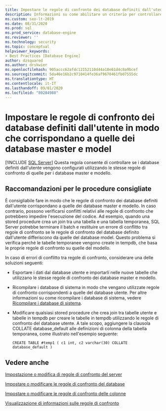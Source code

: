 ```yaml
---
title: Impostare le regole di confronto dei database definiti dall'utente in modo che corrispondano a quelle dei database master e model
description: Informazioni su come abilitare un criterio per controllare se le regole di confronto dei database definiti dall'utente e dei database di sistema sono le stesse.
ms.custom: seo-lt-2019
ms.date: 08/31/2020
ms.prod: sql
ms.prod_service: database-engine
ms.reviewer: ''
ms.technology: security
ms.topic: conceptual
helpviewer_keywords:
- Best Practices [Database Engine]
author: dzsquared
ms.author: drskwier
ms.openlocfilehash: 905accc62afdc12152110d44a18e61d4c8a9bcef
ms.sourcegitcommit: 5da46e16b2c9710414fe36af9670461fb07555dc
ms.translationtype: HT
ms.contentlocale: it-IT
ms.lasthandoff: 09/01/2020
ms.locfileid: "89284988"
---
```

# <a name="set-the-collation-of-user-defined-databases-to-match-master-and-model-databases"></a>Impostare le regole di confronto dei database definiti dall'utente in modo che corrispondano a quelle dei database master e model
 [!INCLUDE [SQL Server](../../includes/applies-to-version/sqlserver.md)]
  Questa regola consente di controllare se i database definiti dall'utente vengono configurati utilizzando le stesse regole di confronto di quelle per i database master e modello.
  
## <a name="best-practices-recommendations"></a>Raccomandazioni per le procedure consigliate  
 È consigliabile fare in modo che le regole di confronto dei database definiti dall'utente corrispondano a quelle dei database master e modello. In caso contrario, possono verificarsi conflitti relativi alle regole di confronto che potrebbero impedire l'esecuzione del codice. Ad esempio, quando una stored procedure crea un join tra una tabella e una tabella temporanea, SQL Server potrebbe terminare il batch e restituire un errore di conflitto tra regole di confronto se le regole di confronto del database definito dall'utente differiscono da quelle del database model. Questo problema si verifica perché le tabelle temporanee vengono create in tempdb, che basa le proprie regole di confronto su quelle del modello.

  In caso di errori di conflitto tra regole di confronto, considerare una delle soluzioni seguenti:

  - Esportare i dati dal database utente e importarli nelle nuove tabelle che utilizzano le stesse regole di confronto dei database master e modello.

  - Ricompilare i database di sistema in modo che vengano utilizzate regole di confronto corrispondenti a quelle del database utente. Per altre informazioni su come ricompilare i database di sistema, vedere [Ricompilare i database di sistema](../databases/rebuild-system-databases.md).

  - Modificare qualsiasi stored procedure che crea join tra tabelle utente e tabelle in tempdb per creare le tabelle in tempdb utilizzando le regole di confronto del database utente. A tale scopo, aggiungere la clausola COLLATE database_default alle definizioni di colonna della tabella temporanea, come illustrato nell'esempio seguente:
  
    ```
    CREATE TABLE #temp1 ( c1 int, c2 varchar(30) COLLATE database_default )
    ```

## <a name="see-also"></a>Vedere anche
  
 [Impostazione o modifica di regole di confronto del server](../collations/set-or-change-the-server-collation.md)  

 [Impostare o modificare le regole di confronto del database](../collations/set-or-change-the-database-collation.md)

 [Impostare o modificare le regole di confronto delle colonne](../collations/set-or-change-the-column-collation.md)
 
 [Visualizzazione di informazioni sulle regole di confronto](../collations/view-collation-information.md)    
  
  
